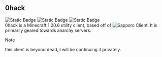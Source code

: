 ## 0hack
![Static Badge](https://img.shields.io/badge/minecraft%20-fabric_1.20.6-green) ![Static Badge](https://img.shields.io/badge/made%20with%20-autism-blue) ![Static Badge](https://img.shields.io/badge/java%20-jdk_21-orange) \
0hack is a Minecraft 1.20.6  utility client, based off of ![Sapporo Client](https://github.com/notrogr4d/Sapporo/tree/master). It is primarily geared towards anarchy servers.
> [!NOTE]  
> this client is beyond dead, I will be continuing it privately.
